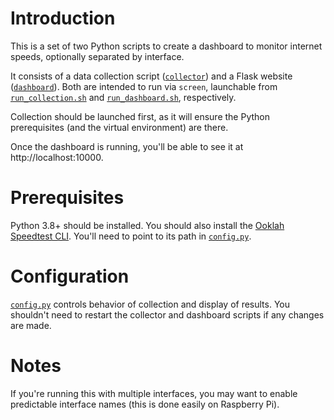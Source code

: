 # Introduction

This is a set of two Python scripts to create a dashboard to monitor internet speeds, optionally
separated by interface.

It consists of a data collection script ([`collector`](collector)) and a Flask website
([`dashboard`](dashboard)). Both are intended to run via `screen`, launchable from
[`run_collection.sh`](run_collection.sh) and [`run_dashboard.sh`](run_dashboard.sh), respectively.

Collection should be launched first, as it will ensure the Python prerequisites (and the virtual
environment) are there.

Once the dashboard is running, you'll be able to see it at http://localhost:10000.

# Prerequisites

Python 3.8+ should be installed. You should also install the [Ooklah Speedtest
CLI](https://www.speedtest.net/apps/cli). You'll need to point to its path in
[`config.py`](config.py).

# Configuration

[`config.py`](config.py) controls behavior of collection and display of results. You shouldn't need
to restart the collector and dashboard scripts if any changes are made.

# Notes

If you're running this with multiple interfaces, you may want to enable predictable interface names
(this is done easily on Raspberry Pi).
